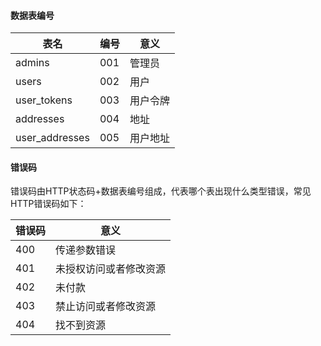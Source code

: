 #### 数据表编号

表名|编号|意义
----|----|----
admins|001|管理员
users|002|用户
user_tokens|003|用户令牌
addresses|004|地址
user_addresses|005|用户地址

#### 错误码
错误码由HTTP状态码+数据表编号组成，代表哪个表出现什么类型错误，常见HTTP错误码如下：

错误码|意义
------|----
400|传递参数错误 
401|未授权访问或者修改资源
402|未付款
403|禁止访问或者修改资源
404|找不到资源

